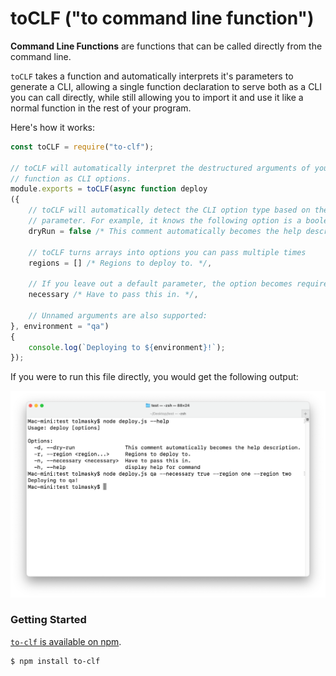 # toCLF ("to command line function")

**Command Line Functions** are functions that can be called directly from the command line.

`toCLF` takes a function and automatically interprets it's parameters to generate a CLI, allowing a single function declaration to serve both as a CLI you can call directly, while still allowing you to import it and use it like a normal function in the rest of your program.

Here's how it works:

```javascript
const toCLF = require("to-clf");

// toCLF will automatically interpret the destructured arguments of your
// function as CLI options.
module.exports = toCLF(async function deploy
({
    // toCLF will automatically detect the CLI option type based on the default
    // parameter. For example, it knows the following option is a boolean:
    dryRun = false /* This comment automatically becomes the help description. */,

    // toCLF turns arrays into options you can pass multiple times
    regions = [] /* Regions to deploy to. */,

    // If you leave out a default parameter, the option becomes required.
    necessary /* Have to pass this in. */,

    // Unnamed arguments are also supported:
}, environment = "qa")
{
    console.log(`Deploying to ${environment}!`);
});
```

If you were to run this file directly, you would get the following output:

![Terminal output of example deploy function run directly as a CLI program](/to-clf/README/terminal-output.png)

### Getting Started

[`to-clf` is available on npm](https://npmjs.com/to-clf).

```bash
$ npm install to-clf
```
